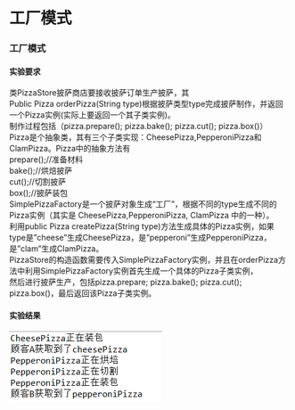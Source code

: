 ﻿# 工厂模式
### 工厂模式

#### 实验要求  

类PizzaStore披萨商店要接收披萨订单生产披萨，其  
Public Pizza orderPizza(String type)根据披萨类型type完成披萨制作，并返回一个Pizza实例(实际上要返回一个其子类实例)。  
制作过程包括（pizza.prepare(); pizza.bake(); pizza.cut(); pizza.box()）  
Pizza是个抽象类，其有三个子类实现：CheesePizza,PepperoniPizza和ClamPizza。Pizza中的抽象方法有  
prepare();//准备材料  
bake();//烘焙披萨  
cut();//切割披萨  
box();//披萨装包  
SimplePizzaFactory是一个披萨对象生成“工厂”，根据不同的type生成不同的Pizza实例（其实是 CheesePizza,PepperoniPizza, ClamPizza 中的一种）。  
利用public Pizza createPizza(String type)方法生成具体的Pizza实例，如果type是”cheese”生成CheesePizza，是”pepperoni”生成PepperoniPizza，  
是”clam”生成ClamPizza。  
PizzaStore的构造函数需要传入SimplePizzaFactory实例，并且在orderPizza方法中利用SimplePizzaFactory实例首先生成一个具体的Pizza子类实例，  
然后进行披萨生产，包括pizza.prepare; pizza.bake(); pizza.cut(); pizza.box()，最后返回该Pizza子类实例。

#### 实验结果  
![image](https://raw.githubusercontent.com/905220575/LearnJava/master/img/PizzaFactory/PizzaFactory.png)  
